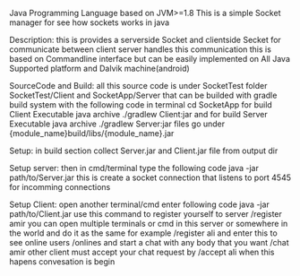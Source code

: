Java Programming Language based on JVM>=1.8
This is a simple Socket manager for see how sockets works in java

Description:
    this is provides a serverside Socket and clientside Secket
    for communicate between client
    server handles this communication
    this is based on Commandline interface
    but can be easily implemented on All Java Supported platform and Dalvik machine(android)



SourceCode and Build:
    all this source code is under SocketTest folder
    SocketTest/Client
    and 
    SocketApp/Server
    that can be builded with gradle build system with the following code in terminal
    cd SocketApp
    for build Client Executable java archive
    ./gradlew Client:jar
    and for build Server Executable java archive
    ./gradlew Server:jar
    files go under {module_name}build/libs/{module_name}.jar


Setup:
    in build section collect Server.jar and Client.jar file from output dir

Setup server:
    then in cmd/terminal type the following code
    java -jar path/to/Server.jar
    this is create a socket connection that listens to port 4545 for incomming connections

Setup Client:
    open another terminal/cmd enter following code
    java -jar path/to/Client.jar
    use this command to register yourself to server
    /register amir
    you can open multiple terminals or cmd in this server or somewhere in the world and do it as the same
    for example 
    /register ali
    and enter this to see online users
    /onlines 
    and start a chat with any body that you want
    /chat amir
    other client must accept your chat request by
    /accept ali
    when this hapens convesation is begin